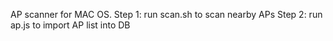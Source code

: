 AP scanner for MAC OS.
Step 1: run scan.sh to scan nearby APs
Step 2: run ap.js to import AP list into DB